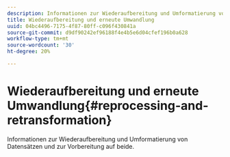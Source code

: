 ```yaml
---
description: Informationen zur Wiederaufbereitung und Umformatierung von Datensätzen und zur Vorbereitung auf beide.
title: Wiederaufbereitung und erneute Umwandlung
uuid: 04bc4496-7175-4f87-80ff-c096f430841a
source-git-commit: d9df90242ef96188f4e4b5e6d04cfef196b0a628
workflow-type: tm+mt
source-wordcount: '30'
ht-degree: 20%

---
```



# Wiederaufbereitung und erneute Umwandlung{#reprocessing-and-retransformation}

Informationen zur Wiederaufbereitung und Umformatierung von Datensätzen und zur Vorbereitung auf beide.
